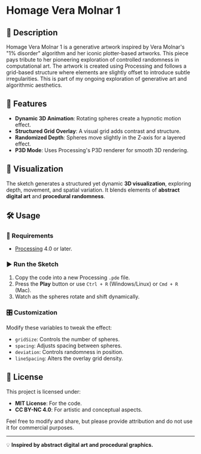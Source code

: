 # Homage Vera Molnar 1

## 📌 Description
Homage Vera Molnar 1 is a generative artwork inspired by Vera Molnar's "1% disorder" algorithm and her iconic plotter-based artworks. This piece pays tribute to her pioneering exploration of controlled randomness in computational art. The artwork is created using Processing and follows a grid-based structure where elements are slightly offset to introduce subtle irregularities. This is part of my ongoing exploration of generative art and algorithmic aesthetics.

## 🚀 Features
- **Dynamic 3D Animation**: Rotating spheres create a hypnotic motion effect.
- **Structured Grid Overlay**: A visual grid adds contrast and structure.
- **Randomized Depth**: Spheres move slightly in the Z-axis for a layered effect.
- **P3D Mode**: Uses Processing's P3D renderer for smooth 3D rendering.

## 🎨 Visualization
The sketch generates a structured yet dynamic **3D visualization**, exploring depth, movement, and spatial variation. It blends elements of **abstract digital art** and **procedural randomness**.

## 🛠️ Usage
### 🔧 Requirements
- [Processing](https://processing.org/) 4.0 or later.

### ▶️ Run the Sketch
1. Copy the code into a new Processing `.pde` file.
2. Press the **Play** button or use `Ctrl + R` (Windows/Linux) or `Cmd + R` (Mac).
3. Watch as the spheres rotate and shift dynamically.

### 🎛️ Customization
Modify these variables to tweak the effect:
- `gridSize`: Controls the number of spheres.
- `spacing`: Adjusts spacing between spheres.
- `deviation`: Controls randomness in position.
- `lineSpacing`: Alters the overlay grid density.

## 📜 License
This project is licensed under:
- **MIT License**: For the code.
- **CC BY-NC 4.0**: For artistic and conceptual aspects.

Feel free to modify and share, but please provide attribution and do not use it for commercial purposes.

---
💡 **Inspired by abstract digital art and procedural graphics.**

